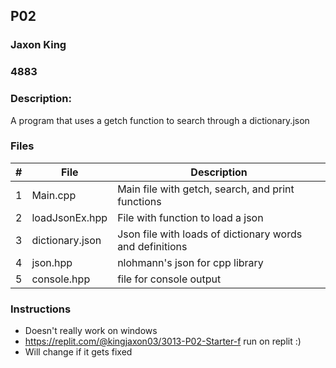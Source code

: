 ## P02
### Jaxon King
### 4883
### Description:

A program that uses a getch function to search through a dictionary.json

### Files

|   #   | File             | Description                                        |
| :---: | ---------------- | -------------------------------------------------- |
|   1   | Main.cpp         | Main file with getch, search, and print functions  |
|   2   | loadJsonEx.hpp   | File with function to load a json                  |
|   3   | dictionary.json  | Json file with loads of dictionary words and definitions |
|   4   | json.hpp         | nlohmann's json for cpp library                    |
|   5   | console.hpp      | file for console output

### Instructions

- Doesn't really work on windows
- https://replit.com/@kingjaxon03/3013-P02-Starter-f run on replit :)
- Will change if it gets fixed
